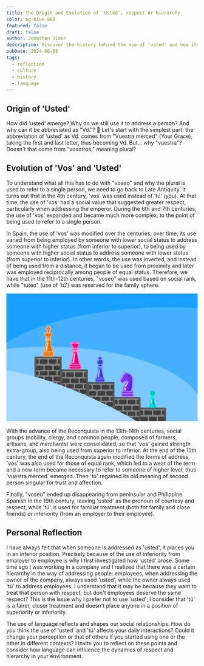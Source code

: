 ```yaml
---
title: The Origin and Evolution of 'Usted', respect or hierarchy
color: bg-blue-800
featured: false
draft: false
author: Jonathan Simon
description: Discover the history behind the use of 'usted' and how its evolution has influenced
pubDate: 2024-06-08
tags:
  - reflection
  - culture
  - history
  - language
---
```

## Origin of 'Usted'

How did 'usted' emerge? Why do we still use it to address a person? And why can it be abbreviated as "Vd."? 🤔 Let's start with the simplest part: the abbreviation of 'usted' as Vd. comes from "Vuestra merced" (Your Grace), taking the first and last letter, thus becoming Vd. But... why "vuestra"? Doesn't that come from "vosotros," meaning plural?

## Evolution of 'Vos' and 'Usted'

To understand what all this has to do with "voseo" and why the plural is used to refer to a single person, we need to go back to Late Antiquity. It turns out that in the 4th century, 'vos' was used instead of 'tú' (you). At that time, the use of 'vos' had a social value that suggested greater respect, particularly when addressing the emperor. During the 6th and 7th centuries, the use of 'vos' expanded and became much more complex, to the point of being used to refer to a single person.

In Spain, the use of 'vos' was modified over the centuries; over time, its use varied from being employed by someone with lower social status to address someone with higher status (from inferior to superior), to being used by someone with higher social status to address someone with lower status (from superior to inferior). In other words, the use was inverted, and instead of being used from a distance, it began to be used from proximity and later was employed reciprocally among people of equal status. Therefore, we have that in the 11th-12th centuries, "voseo" was used based on social rank, while "tuteo" (use of 'tú') was reserved for the family sphere.

![Illustration of a staircase with chess pieces of different colors and sizes, symbolizing the hierarchy and respectful treatment represented by the use of 'usted' and 'tú' in language.](../../../assets/images/hierarchy.png)

With the advance of the Reconquista in the 13th-14th centuries, social groups (nobility, clergy, and common people, composed of farmers, artisans, and merchants) were consolidated, so that 'vos' gained strength extra-group, also being used from superior to inferior. At the end of the 15th century, the end of the Reconquista again modified the forms of address, 'vos' was also used for those of equal rank, which led to a wear of the term and a new term became necessary to refer to someone of higher level, thus 'vuestra merced' emerged. Then 'tú' regained its old meaning of second person singular for trust and affection.

Finally, "voseo" ended up disappearing from peninsular and Philippine Spanish in the 19th century, leaving 'usted' as the pronoun of courtesy and respect, while 'tú' is used for familiar treatment (both for family and close friends) or inferiority (from an employer to their employee).

## Personal Reflection

I have always felt that when someone is addressed as 'usted', it places you in an inferior position. Precisely because of the use of inferiority from employer to employee is why I first investigated how 'usted' arose. Some time ago I was working in a company and I realized that there was a certain hierarchy in the way of addressing people: employees, when addressing the owner of the company, always used 'usted', while the owner always used 'tú' to address employees. I understand that it may be because they want to treat that person with respect, but don't employees deserve the same respect? This is the issue why I prefer not to use 'usted'; I consider that 'tú' is a fairer, closer treatment and doesn't place anyone in a position of superiority or inferiority.

The use of language reflects and shapes our social relationships. How do you think the use of 'usted' and 'tú' affects your daily interactions? Could it change your perception or that of others if you started using one or the other in different contexts? I invite you to reflect on these points and consider how language can influence the dynamics of respect and hierarchy in your environment.
